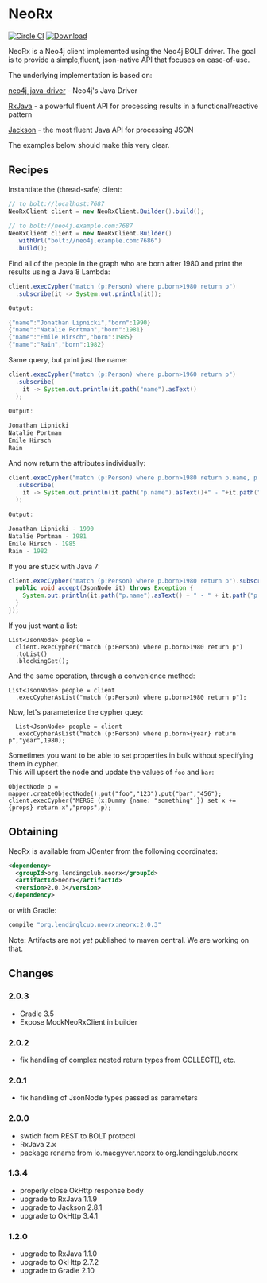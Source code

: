 # NeoRx

[![Circle CI](https://circleci.com/gh/LendingClub/neorx.svg?style=svg)](https://circleci.com/gh/LendingClub/neorx)
[ ![Download](https://api.bintray.com/packages/lendingclub/OSS/NeoRx/images/download.svg) ](https://bintray.com/lendingclub/OSS/NeoRx/_latestVersion)

NeoRx is a Neo4j client implemented using the Neo4j BOLT driver.  The goal is to provide a simple,fluent, json-native API that focuses on ease-of-use.

The underlying implementation is based on:

[neo4j-java-driver](https://github.com/neo4j/neo4j-java-driver) - Neo4j's Java Driver

[RxJava](https://github.com/ReactiveX/RxJava) - a powerful fluent API for processing results in a functional/reactive pattern

[Jackson](https://github.com/FasterXML/jackson) - the most fluent Java API for processing JSON 

The examples below should make this very clear.



## Recipes

Instantiate the (thread-safe) client:
```java
// to bolt://localhost:7687
NeoRxClient client = new NeoRxClient.Builder().build();
    
// to bolt://neo4j.example.com:7687
NeoRxClient client = new NeoRxClient.Builder()
  .withUrl("bolt://neo4j.example.com:7686")
  .build(); 
```

Find all of the people in the graph who are born after 1980 and print the results using a Java 8 Lambda:
```java
client.execCypher("match (p:Person) where p.born>1980 return p")
  .subscribe(it -> System.out.println(it));

Output:

{"name":"Jonathan Lipnicki","born":1990}
{"name":"Natalie Portman","born":1981}
{"name":"Emile Hirsch","born":1985}
{"name":"Rain","born":1982}
```

Same query, but print just the name:
```java
client.execCypher("match (p:Person) where p.born>1960 return p")
  .subscribe(
    it -> System.out.println(it.path("name").asText()
  );
    
Output:

Jonathan Lipnicki
Natalie Portman
Emile Hirsch
Rain
```

And now return the attributes individually:
```java
client.execCypher("match (p:Person) where p.born>1980 return p.name, p.born")
  .subscribe(
    it -> System.out.println(it.path("p.name").asText()+" - "+it.path("p.born").asInt())
  );
    
Output:

Jonathan Lipnicki - 1990
Natalie Portman - 1981
Emile Hirsch - 1985
Rain - 1982
```
If you are stuck with Java 7:

```java
client.execCypher("match (p:Person) where p.born>1980 return p").subscribe(new Consumer<JsonNode>() {
  public void accept(JsonNode it) throws Exception {
    System.out.println(it.path("p.name").asText() + " - " + it.path("p.born").asInt());
  }
});
```


If you just want a list:
```
List<JsonNode> people = 
  client.execCypher("match (p:Person) where p.born>1980 return p")
  .toList()
  .blockingGet();
```

And the same operation, through a convenience method:
```
List<JsonNode> people = client
  .execCypherAsList("match (p:Person) where p.born>1980 return p");
```       


Now, let's parameterize the cypher quey:
```
  List<JsonNode> people = client
  .execCypherAsList("match (p:Person) where p.born>{year} return p","year",1980);
```

Sometimes you want to be able to set properties in bulk without specifying them in cypher.  
This will upsert the node and update the values of ```foo``` and ```bar```:
```
ObjectNode p = mapper.createObjectNode().put("foo","123").put("bar","456");
client.execCypher("MERGE (x:Dummy {name: "something" }) set x += {props} return x","props",p); 
```

## Obtaining


NeoRx is available from JCenter from the following coordinates:

```xml
<dependency>
  <groupId>org.lendingclub.neorx</groupId>
  <artifactId>neorx</artifactId>
  <version>2.0.3</version>
</dependency>
```

or with Gradle:

```groovy
compile "org.lendinglcub.neorx:neorx:2.0.3"
```

Note: Artifacts are not *yet* published to maven central.  We are working on that.

## Changes
### 2.0.3 
* Gradle 3.5
* Expose MockNeoRxClient in builder

### 2.0.2
* fix handling of complex nested return types from COLLECT(), etc.

### 2.0.1
* fix handling of JsonNode types passed as parameters

### 2.0.0
* swtich from REST to BOLT protocol
* RxJava 2.x
* package rename from io.macgyver.neorx to org.lendingclub.neorx

### 1.3.4

* properly close OkHttp response body
* upgrade to RxJava 1.1.9
* upgrade to Jackson 2.8.1
* upgrade to OkHttp 3.4.1


### 1.2.0

* upgrade to RxJava 1.1.0
* upgrade to OkHttp 2.7.2
* upgrade to Gradle 2.10
